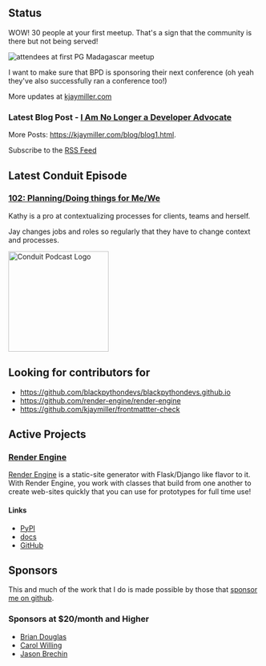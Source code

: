 ## Status

<p>WOW! 30 people at your first meetup. That's a sign that the community is there but not being served!</p>

<p><img alt="attendees at first PG Madagascar meetup" src="https://jmblogstorrage.blob.core.windows.net/media/pg_madagascar_first_meetup.jpeg" /></p>

<p>I want to make sure that BPD is sponsoring their next conference (oh yeah they've also successfully ran a conference too!)</p>

More updates at [kjaymiller.com](https://kjaymiller.com/microblog/microblog)

### Latest Blog Post - [I Am No Longer a Developer Advocate](https://kjaymiller.com/blog/i-am-no-longer-a-developer-advocate.html)

More Posts: <https://kjaymiller.com/blog/blog1.html>.

Subscribe to the [RSS Feed](https://kjaymiller.com/allposts.rss)

## Latest Conduit Episode

### [102: Planning/Doing things for Me/We](http://relay.fm/conduit/102)

Kathy is a pro at contextualizing processes for clients, teams and herself. 

Jay changes jobs and roles so regularly that they have to change context and processes.

<img src="https://kjaymiller.s3-us-west-2.amazonaws.com/images/conduit_artwork.png" height="200" width="200" alt="Conduit Podcast Logo"/>

## Looking for contributors for

- <https://github.com/blackpythondevs/blackpythondevs.github.io>
- <https://github.com/render-engine/render-engine>
- <https://github.com/kjaymiller/frontmattter-check>

## Active Projects

### [Render Engine]

[Render Engine] is a static-site generator with Flask/Django like flavor to it.
With Render Engine, you work with classes that build from one another to create
web-sites quickly that you can use for prototypes for full time use!

#### Links

- [PyPI](https://pypi.org/project/render-engine)
- [docs](https://render-engine.readthedocs.io)
- [GitHub](https://github.com/kjaymiller/render_engine)

## Sponsors

This and much of the work that I do is made possible by those that [sponsor me
on github](https://github.com/sponsors/kjaymiller).

### Sponsors at $20/month and Higher

- [Brian Douglas](https://github.com/bdougie)
- [Carol Willing](https://github.com/willingc)
- [Jason Brechin](https://github.com/brechin)

[Render Engine]: https://render-engine.readthedocs.io